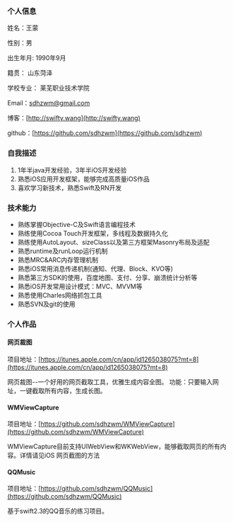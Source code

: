 ### 个人信息

姓名：王蒙

性别：男

出生年月: 1990年9月

籍贯： 山东菏泽

学校专业： 莱芜职业技术学院

Email：sdhzwm@gmail.com

博客：[http://swifty.wang](http://swifty.wang)

github：[https://github.com/sdhzwm](https://github.com/sdhzwm)

### 自我描述
1. 1年半java开发经验，3年半iOS开发经验
2. 熟悉iOS应用开发框架，能够完成高质量iOS作品
3. 喜欢学习新技术，熟悉Swift及RN开发

### 技术能力

- 熟练掌握Objective-C及Swift语言编程技术
- 熟练使用Cocoa Touch开发框架，多线程及数据持久化
- 熟练使用AutoLayout、sizeClass以及第三方框架Masonry布局及适配
- 熟悉runtime及runLoop运行机制
- 熟悉MRC&ARC内存管理机制
- 熟悉iOS常用消息传递机制(通知、代理、Block、KVO等)
- 熟悉第三方SDK的使用，百度地图、支付、分享、崩溃统计分析等
- 熟悉iOS开发常用设计模式：MVC、MVVM等
- 熟悉使用Charles网络抓包工具
- 熟悉SVN及git的使用

### 个人作品

#### 网页裁图

项目地址：[https://itunes.apple.com/cn/app/id1265038075?mt=8](https://itunes.apple.com/cn/app/id1265038075?mt=8)

网页裁图--一个好用的网页截取工具，优雅生成内容全图。
功能：只要输入网址，一键截取所有内容，生成长图。

#### WMViewCapture

项目地址：[https://github.com/sdhzwm/WMViewCapture](https://github.com/sdhzwm/WMViewCapture)


WMViewCapture目前支持UIWebView和WKWebView，能够截取网页的所有内容。详情请见iOS 网页截图的方法

#### QQMusic
项目地址：[https://github.com/sdhzwm/QQMusic](https://github.com/sdhzwm/QQMusic)

基于swift2.3的QQ音乐的练习项目。
